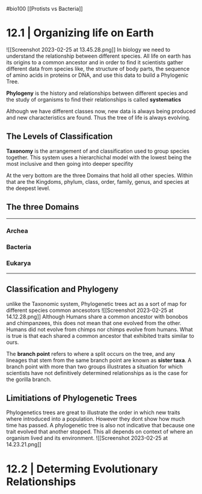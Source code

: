 #bio100 
[[Protists vs Bacteria]]

# 12.1 | Organizing life on Earth
![[Screenshot 2023-02-25 at 13.45.28.png]]
In biology we need to understand the relationship between different species. All life on earth has its origins to a common ancestor and in order to find it scientists gather different data from species like, the structure of body parts, the sequence of amino acids in proteins or DNA, and use this data to build a Phylogenic Tree. 

**Phylogeny** is the history and relationships between different species and the study of organisms to find their relationships is called **systematics**

Although we have different classes now, new data is always being produced and new characteristics are found. Thus the tree of life is always evolving.

## The Levels of Classification
**Taxonomy** is the arrangement of and classification used to group species together. This system uses a hierarchichal model with the lowest being the most inclusive and then going into deeper specifity 

At the very bottom are the three Domains that hold all other species. Within that are the Kingdoms, phylum, class, order, family, genus, and species at the deepest level.

## The three Domains
***
### Archea
### Bacteria 
### Eukarya
*** 


## Classification and Phylogeny
unlike the Taxonomic system, Phylogenetic trees act as a sort of map for different species common ancesotors 
![[Screenshot 2023-02-25 at 14.12.28.png]]
Although Humans share a common ancestor with bonobos and chimpanzees, this does not mean that one evolved from the other. Humans did not evolve from chimps nor chimps evolve from humans. What is true is that each shared a common ancestor that exhibited traits similar to ours. 

The **branch point** refers to where a split occurs on the tree, and any lineages that stem from the same branch point are known as **sister taxa**. A branch point with more than two groups illustrates a situation for which scientists have not definitively determined relationships as is the case for the gorilla branch.

## Limitiations of Phylogenetic Trees
Phylogenetics trees are great to illustrate the order in which new traits where introduced into a population. However they dont show how much time has passed. A phylogenetic tree is also not indicative that because one trait evolved that another stopped. This all depends on context of where an organism lived and its environment. 
![[Screenshot 2023-02-25 at 14.23.21.png]]

# 12.2 | Determing Evolutionary Relationships

